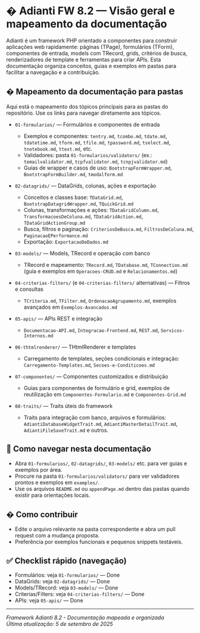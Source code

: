 # � Adianti FW 8.2 — Visão geral e mapeamento da documentação

Adianti é um framework PHP orientado a componentes para construir aplicações web rapidamente: páginas (TPage), formulários (TForm), componentes de entrada, models com TRecord, grids, critérios de busca, renderizadores de template e ferramentas para criar APIs. Esta documentação organiza conceitos, guias e exemplos em pastas para facilitar a navegação e a contribuição.

## � Mapeamento da documentação para pastas
Aqui está o mapeamento dos tópicos principais para as pastas do repositório. Use os links para navegar diretamente aos tópicos.

- `01-formularios/` — Formulários e componentes de entrada
    - Exemplos e componentes: `tentry.md`, `tcombo.md`, `tdate.md`, `tdatetime.md`, `tform.md`, `tfile.md`, `tpassword.md`, `tselect.md`, `tnotebook.md`, `ttext.md`, etc.
    - Validadores: pasta `01-formularios/validators/` (ex.: `temailvalidator.md`, `tcpfvalidator.md`, `tcnpjvalidator.md`)
    - Guias de wrapper e casos de uso: `BootstrapFormWrapper.md`, `BootstrapFormBuilder.md`, `tmodalform.md`

- `02-datagrids/` — DataGrids, colunas, ações e exportação
    - Conceitos e classes base: `TDataGrid.md`, `BootstrapDatagridWrapper.md`, `TQuickGrid.md`
    - Colunas, transformações e ações: `TDataGridColumn.md`, `TransformacoesDeColuna.md`, `TDataGridAction.md`, `TDataGridActionGroup.md`
    - Busca, filtros e paginação: `CriteriosDeBusca.md`, `FiltrosDeColuna.md`, `PaginacaoEPerformance.md`
    - Exportação: `ExportacaoDeDados.md`

- `03-models/` — Models, TRecord e operação com banco
    - TRecord e mapeamento: `TRecord.md`, `TDatabase.md`, `TConnection.md` (guia e exemplos em `Operacoes-CRUD.md` e `Relacionamentos.md`)

- `04-criterias-filters/` (e `04-criterias-filters/` alternativas) — Filtros e consultas
    - `TCriteria.md`, `TFilter.md`, `OrdenacaoAgrupamento.md`, exemplos avançados em `Exemplos-Avancados.md`

- `05-apis/` — APIs REST e integração
    - `Documentacao-API.md`, `Integracao-Frontend.md`, `REST.md`, `Servicos-Internos.md`

- `06-thtmlrenderer/` — THtmlRenderer e templates
    - Carregamento de templates, seções condicionais e integração: `Carregamento-Templates.md`, `Secoes-e-Conditicoes.md`

- `07-componentes/` — Componentes customizados e distribuição
    - Guias para componentes de formulário e grid, exemplos de reutilização em `Componentes-Formulario.md` e `Componentes-Grid.md`

- `08-traits/` — Traits úteis do framework
    - Traits para integração com banco, arquivos e formulários: `AdiantiDatabaseWidgetTrait.md`, `AdiantiMasterDetailTrait.md`, `AdiantiFileSaveTrait.md` e outros.

## 🔎 Como navegar nesta documentação
- Abra `01-formularios/`, `02-datagrids/`, `03-models/` etc. para ver guias e exemplos por área.
- Procure na pasta `01-formularios/validators/` para ver validadores prontos e exemplos em `examples/`.
- Use os arquivos `README.md` ou `appendPage.md` dentro das pastas quando existir para orientações locais.

## �️ Como contribuir
- Edite o arquivo relevante na pasta correspondente e abra um pull request com a mudança proposta.
- Preferência por exemplos funcionais e pequenos snippets testáveis.

## ✅ Checklist rápido (navegação)
- Formulários: veja `01-formularios/` — Done
- DataGrids: veja `02-datagrids/` — Done
- Models/TRecord: veja `03-models/` — Done
- Criterias/Filters: veja `04-criterias-filters/` — Done
- APIs: veja `05-apis/` — Done

---

*Framework Adianti 8.2 - Documentação mapeada e organizada*  
*Última atualização: 5 de setembro de 2025*
